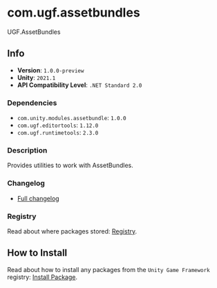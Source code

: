 # com.ugf.assetbundles

UGF.AssetBundles

## Info

- **Version**: `1.0.0-preview`
- **Unity**: `2021.1`
- **API Compatibility Level**: `.NET Standard 2.0`

### Dependencies

- `com.unity.modules.assetbundle`: `1.0.0`
- `com.ugf.editortools`: `1.12.0`
- `com.ugf.runtimetools`: `2.3.0`


### Description

Provides utilities to work with AssetBundles.

### Changelog

- [Full changelog](changelog.md)

### Registry

Read about where packages stored: [Registry](https://github.com/unity-game-framework/organization/blob/main/docs/registry.md).

## How to Install

Read about how to install any packages from the `Unity Game Framework` registry: [Install Package](https://github.com/unity-game-framework/organization/blob/main/docs/install-packages.md).
